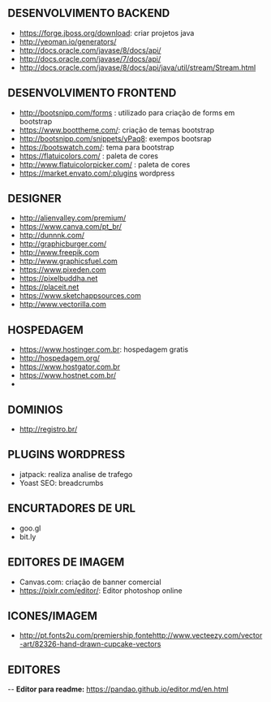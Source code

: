 
## DESENVOLVIMENTO BACKEND

- https://forge.jboss.org/download: criar projetos java
- http://yeoman.io/generators/
- http://docs.oracle.com/javase/8/docs/api/
- http://docs.oracle.com/javase/7/docs/api/
- http://docs.oracle.com/javase/8/docs/api/java/util/stream/Stream.html


## DESENVOLVIMENTO FRONTEND

- http://bootsnipp.com/forms : utilizado para criação de forms em bootstrap
- https://www.boottheme.com/: criação de temas bootstrap
- http://bootsnipp.com/snippets/yPaq8: exempos bootsrap
- https://bootswatch.com/: tema para bootstrap
- https://flatuicolors.com/ : paleta de cores
- http://www.flatuicolorpicker.com/ : paleta de cores
- https://market.envato.com/:plugins wordpress

## DESIGNER
- http://alienvalley.com/premium/
- https://www.canva.com/pt_br/
- http://dunnnk.com/
- http://graphicburger.com/
- http://www.freepik.com
- http://www.graphicsfuel.com
- https://www.pixeden.com
- https://pixelbuddha.net
- https://placeit.net
- https://www.sketchappsources.com
- http://www.vectorilla.com


## HOSPEDAGEM

- https://www.hostinger.com.br: hospedagem gratis
- http://hospedagem.org/
- https://www.hostgator.com.br
- https://www.hostnet.com.br/
- 

## DOMINIOS

- http://registro.br/

## PLUGINS WORDPRESS

- jatpack: realiza analise de trafego
- Yoast SEO: breadcrumbs

## ENCURTADORES DE URL

- goo.gl
- bit.ly

## EDITORES DE IMAGEM
- Canvas.com: criação de banner comercial
- https://pixlr.com/editor/: Editor photoshop online

## ICONES/IMAGEM
- http://pt.fonts2u.com/premiership.fontehttp://www.vecteezy.com/vector-art/82326-hand-drawn-cupcake-vectors

## EDITORES

-- **Editor para readme:** https://pandao.github.io/editor.md/en.html

